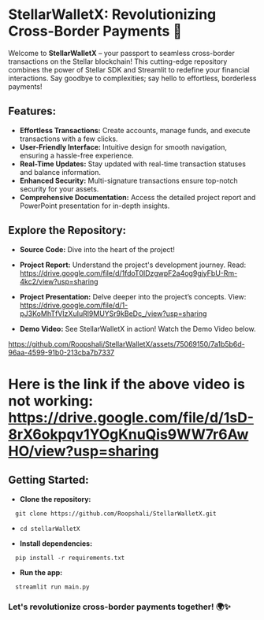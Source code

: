 # StellarWalletX: Revolutionizing Cross-Border Payments 🚀
Welcome to **StellarWalletX** – your passport to seamless cross-border transactions on the Stellar blockchain! This cutting-edge repository combines the power of Stellar SDK and Streamlit to redefine your financial interactions. Say goodbye to complexities; say hello to effortless, borderless payments!

## Features:
* **Effortless Transactions:** Create accounts, manage funds, and execute transactions with a few clicks.
* __User-Friendly Interface:__ Intuitive design for smooth navigation, ensuring a hassle-free experience.
* **Real-Time Updates:** Stay updated with real-time transaction statuses and balance information.
* **Enhanced Security:** Multi-signature transactions ensure top-notch security for your assets.
* __Comprehensive Documentation:__ Access the detailed project report and PowerPoint presentation for in-depth insights.
## Explore the Repository:
* **Source Code:** Dive into the heart of the project!
* **Project Report:** Understand the project's development journey. Read: https://drive.google.com/file/d/1fdoT0IDzgwpF2a4og9gjyFbU-Rm-4kc2/view?usp=sharing
* **Project Presentation:** Delve deeper into the project’s concepts. View: https://drive.google.com/file/d/1-pJ3KoMhTfVIzXuIuRl9MUYSr9kBeDc_/view?usp=sharing
  
* **Demo Video:** See StellarWalletX in action! Watch the Demo Video below.


https://github.com/Roopshali/StellarWalletX/assets/75069150/7a1b5b6d-96aa-4599-91b0-213cba7b7337


# Here is the link if the above video is not working: https://drive.google.com/file/d/1sD-8rX6okpqv1YOgKnuQis9WW7r6AwHO/view?usp=sharing

## Getting Started:
* **Clone the repository:**
```
  git clone https://github.com/Roopshali/StellarWalletX.git
```
* ```
  cd stellarWalletX
  ```
* **Install dependencies:**
```
  pip install -r requirements.txt
```
* **Run the app:**
```
  streamlit run main.py
```


### Let's revolutionize cross-border payments together! 🌍✨





